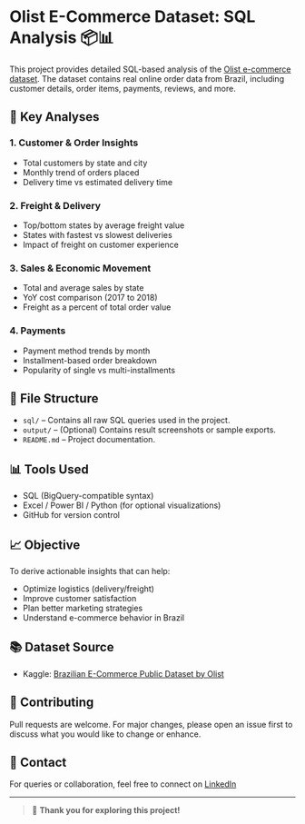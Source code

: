 # Olist E-Commerce Dataset: SQL Analysis 📦📊

This project provides detailed SQL-based analysis of the [Olist e-commerce dataset](https://www.kaggle.com/olistbr/brazilian-ecommerce). The dataset contains real online order data from Brazil, including customer details, order items, payments, reviews, and more.

## 📌 Key Analyses

### 1. Customer & Order Insights
- Total customers by state and city
- Monthly trend of orders placed
- Delivery time vs estimated delivery time

### 2. Freight & Delivery
- Top/bottom states by average freight value
- States with fastest vs slowest deliveries
- Impact of freight on customer experience

### 3. Sales & Economic Movement
- Total and average sales by state
- YoY cost comparison (2017 to 2018)
- Freight as a percent of total order value

### 4. Payments
- Payment method trends by month
- Installment-based order breakdown
- Popularity of single vs multi-installments

## 📁 File Structure

- `sql/` – Contains all raw SQL queries used in the project.
- `output/` – (Optional) Contains result screenshots or sample exports.
- `README.md` – Project documentation.

## 📊 Tools Used

- SQL (BigQuery-compatible syntax)
- Excel / Power BI / Python (for optional visualizations)
- GitHub for version control

## 📈 Objective

To derive actionable insights that can help:
- Optimize logistics (delivery/freight)
- Improve customer satisfaction
- Plan better marketing strategies
- Understand e-commerce behavior in Brazil

## 📚 Dataset Source

- Kaggle: [Brazilian E-Commerce Public Dataset by Olist](https://www.kaggle.com/olistbr/brazilian-ecommerce)

## 🤝 Contributing

Pull requests are welcome. For major changes, please open an issue first to discuss what you would like to change or enhance.

## 📩 Contact

For queries or collaboration, feel free to connect on [LinkedIn](https://linkedin.com/in/jitender-shah-88913a243) 

---

> 🚀 **Thank you for exploring this project!**
